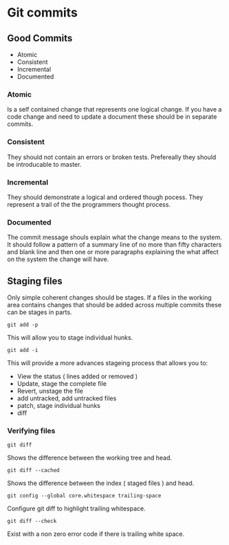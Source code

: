 # Git commits

## Good Commits

- Atomic
- Consistent
- Incremental
- Documented


### Atomic

Is a self contained change that represents one logical change. If you have a code change and need to update a document these should be in separate commits.

### Consistent

They should not contain an errors or broken tests.  Prefereally they should be introducable to master.

### Incremental

They should demonstrate a logical and ordered though pocess.  They represent a trail of the the programmers thought process.

### Documented

The commit message shouls explain what the change means to the system. It should follow a pattern of a summary line of no more than fifty characters and blank line and then one or more paragraphs explaining the what affect on the system the change will have.

## Staging files

Only simple coherent changes should be stages. If a files in the working area contains changes that should be added across multiple commits these can be stages in parts.

```
git add -p
```

This will allow you to stage individual hunks.

```
git add -i
```

This will provide a more advances stageing process that allows you to:

- View the status ( lines added or removed )
- Update, stage the complete file
- Revert, unstage the file
- add untracked, add untracked files
- patch, stage individual hunks
- diff

### Verifying files

```
git diff 
```
Shows the difference between the working tree and head.

```
git diff --cached
```
Shows the difference between the index ( staged files ) and head.

```
git config --global core.whitespace trailing-space
```
Configure git diff to highlight trailing whitespace.

```
git diff --check
```
Exist with a non zero error code if there is trailing white space.
